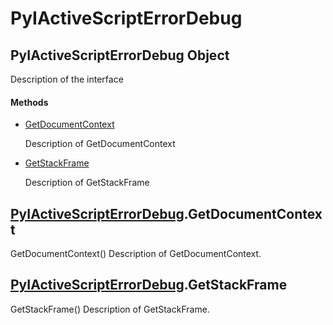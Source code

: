 # PyIActiveScriptErrorDebug


## PyIActiveScriptErrorDebug Object

Description of the interface

#### Methods

  - [GetDocumentContext](PyIActiveScriptErrorDebug.md#pyiactivescripterrordebuggetdocumentcontext)

    Description of GetDocumentContext&nbsp;

  - [GetStackFrame](PyIActiveScriptErrorDebug.md#pyiactivescripterrordebuggetstackframe)

    Description of GetStackFrame&nbsp;


## [PyIActiveScriptErrorDebug](PyIActiveScriptErrorDebug.md#pyiactivescripterrordebug)\.GetDocumentContext

GetDocumentContext\(\)
Description of GetDocumentContext\.


## [PyIActiveScriptErrorDebug](PyIActiveScriptErrorDebug.md#pyiactivescripterrordebug)\.GetStackFrame

GetStackFrame\(\)
Description of GetStackFrame\.